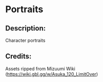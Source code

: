 # Portraits

## Description: 

Character portraits

## Credits: 

Assets ripped from Mizuumi Wiki (https://wiki.gbl.gg/w/Asuka_120_LimitOver)

